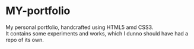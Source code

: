 # MY-portfolio
My personal portfolio, handcrafted using HTML5 amd CSS3. <br>It contains some experiments and works, which I dunno should have had a repo of its own.
